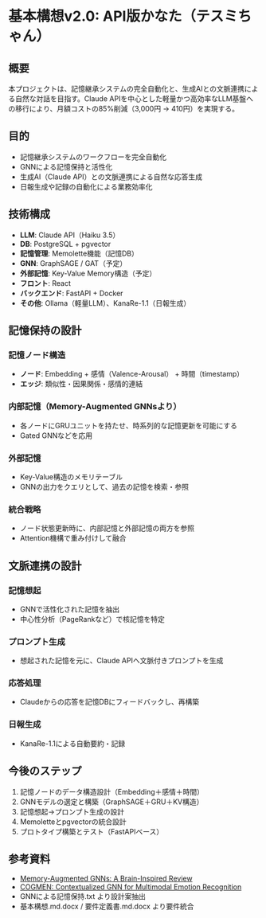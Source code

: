 # 基本構想v2.0: API版かなた（テスミちゃん）

## 概要

本プロジェクトは、記憶継承システムの完全自動化と、生成AIとの文脈連携による自然な対話を目指す。Claude APIを中心とした軽量かつ高効率なLLM基盤への移行により、月額コストの85%削減（3,000円 → 410円）を実現する。

## 目的

- 記憶継承システムのワークフローを完全自動化
- GNNによる記憶保持と活性化
- 生成AI（Claude API）との文脈連携による自然な応答生成
- 日報生成や記録の自動化による業務効率化

## 技術構成

- **LLM**: Claude API（Haiku 3.5）
- **DB**: PostgreSQL + pgvector
- **記憶管理**: Memolette機能（記憶DB）
- **GNN**: GraphSAGE / GAT（予定）
- **外部記憶**: Key-Value Memory構造（予定）
- **フロント**: React
- **バックエンド**: FastAPI + Docker
- **その他**: Ollama（軽量LLM）、KanaRe-1.1（日報生成）

## 記憶保持の設計

### 記憶ノード構造

- **ノード**: Embedding + 感情（Valence-Arousal） + 時間（timestamp）
- **エッジ**: 類似性・因果関係・感情的連結

### 内部記憶（Memory-Augmented GNNsより）

- 各ノードにGRUユニットを持たせ、時系列的な記憶更新を可能にする
- Gated GNNなどを応用

### 外部記憶

- Key-Value構造のメモリテーブル
- GNNの出力をクエリとして、過去の記憶を検索・参照

### 統合戦略

- ノード状態更新時に、内部記憶と外部記憶の両方を参照
- Attention機構で重み付けして融合

## 文脈連携の設計

### 記憶想起

- GNNで活性化された記憶を抽出
- 中心性分析（PageRankなど）で核記憶を特定

### プロンプト生成

- 想起された記憶を元に、Claude APIへ文脈付きプロンプトを生成

### 応答処理

- Claudeからの応答を記憶DBにフィードバックし、再構築

### 日報生成

- KanaRe-1.1による自動要約・記録

## 今後のステップ

1.  記憶ノードのデータ構造設計（Embedding＋感情＋時間）
2.  GNNモデルの選定と構築（GraphSAGE＋GRU＋KV構造）
3.  記憶想起→プロンプト生成の設計
4.  Memoletteとpgvectorの統合設計
5.  プロトタイプ構築とテスト（FastAPIベース）

## 参考資料

- [Memory-Augmented GNNs: A Brain-Inspired Review](https://arxiv.org/pdf/2209.10818)
- [COGMEN: Contextualized GNN for Multimodal Emotion Recognition](https://arxiv.org/abs/2205.02455)
- GNNによる記憶保持.txt より設計案抽出
- 基本構想.md.docx / 要件定義書.md.docx より要件統合
